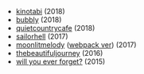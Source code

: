 <ul>
  <li><a href="kinotabi">kinotabi</a> (2018)
  <li><a href="bubbly">bubbly</a> (2018)
  <li><a href="quietcountrycafe">quietcountrycafe</a> (2018)
  <li><a href="sailorhell">sailorhell</a> (2017)
  <li><a href="moonlitmelody">moonlitmelody</a> (<a href="moonlitmelody/webpack">webpack ver</a>) (2017)
  <li><a href="thebeautifuljourney">thebeautifuljourney</a> (2016)
  <li><a href="willyoueverforget">will you ever forget?</a> (2015)
</ul>
